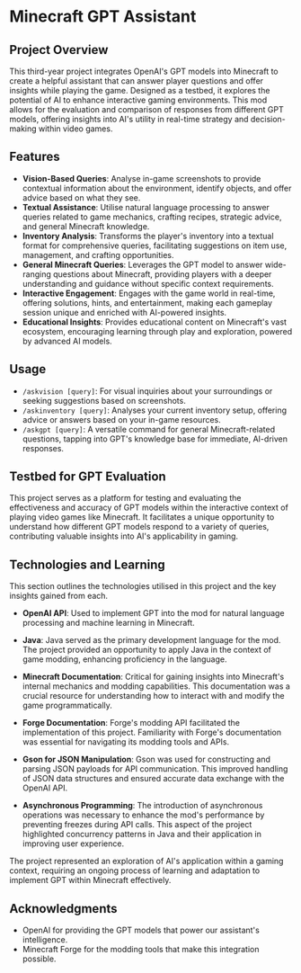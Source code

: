 # Minecraft GPT Assistant

## Project Overview
This third-year project integrates OpenAI's GPT models into Minecraft to create a helpful assistant that can answer player questions and offer insights while playing the game. Designed as a testbed, it explores the potential of AI to enhance interactive gaming environments. This mod allows for the evaluation and comparison of responses from different GPT models, offering insights into AI's utility in real-time strategy and decision-making within video games.

## Features
- **Vision-Based Queries**: Analyse in-game screenshots to provide contextual information about the environment, identify objects, and offer advice based on what they see.
- **Textual Assistance**: Utilise natural language processing to answer queries related to game mechanics, crafting recipes, strategic advice, and general Minecraft knowledge.
- **Inventory Analysis**: Transforms the player's inventory into a textual format for comprehensive queries, facilitating suggestions on item use, management, and crafting opportunities.
- **General Minecraft Queries**: Leverages the GPT model to answer wide-ranging questions about Minecraft, providing players with a deeper understanding and guidance without specific context requirements.
- **Interactive Engagement**: Engages with the game world in real-time, offering solutions, hints, and entertainment, making each gameplay session unique and enriched with AI-powered insights.
- **Educational Insights**: Provides educational content on Minecraft's vast ecosystem, encouraging learning through play and exploration, powered by advanced AI models.

## Usage
- `/askvision [query]`: For visual inquiries about your surroundings or seeking suggestions based on screenshots.
- `/askinventory [query]`: Analyses your current inventory setup, offering advice or answers based on your in-game resources.
- `/askgpt [query]`: A versatile command for general Minecraft-related questions, tapping into GPT's knowledge base for immediate, AI-driven responses.

## Testbed for GPT Evaluation
This project serves as a platform for testing and evaluating the effectiveness and accuracy of GPT models within the interactive context of playing video games like Minecraft. It facilitates a unique opportunity to understand how different GPT models respond to a variety of queries, contributing valuable insights into AI's applicability in gaming.

## Technologies and Learning

This section outlines the technologies utilised in this project and the key insights gained from each.

- **OpenAI API**: Used to implement GPT into the mod for natural language processing and machine learning in Minecraft.

- **Java**: Java served as the primary development language for the mod. The project provided an opportunity to apply Java in the context of game modding, enhancing proficiency in the language.

- **Minecraft Documentation**: Critical for gaining insights into Minecraft's internal mechanics and modding capabilities. This documentation was a crucial resource for understanding how to interact with and modify the game programmatically.

- **Forge Documentation**: Forge's modding API facilitated the implementation of this project. Familiarity with Forge's documentation was essential for navigating its modding tools and APIs.

- **Gson for JSON Manipulation**: Gson was used for constructing and parsing JSON payloads for API communication. This improved handling of JSON data structures and ensured accurate data exchange with the OpenAI API.

- **Asynchronous Programming**: The introduction of asynchronous operations was necessary to enhance the mod's performance by preventing freezes during API calls. This aspect of the project highlighted concurrency patterns in Java and their application in improving user experience.

The project represented an exploration of AI's application within a gaming context, requiring an ongoing process of learning and adaptation to implement GPT within Minecraft effectively.


## Acknowledgments
- OpenAI for providing the GPT models that power our assistant's intelligence.
- Minecraft Forge for the modding tools that make this integration possible.
